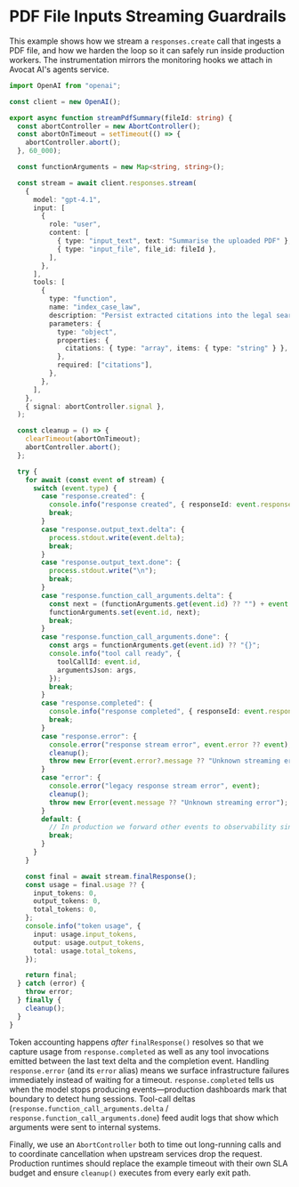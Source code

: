 # PDF File Inputs Streaming Guardrails

This example shows how we stream a `responses.create` call that ingests a PDF
file, and how we harden the loop so it can safely run inside production
workers. The instrumentation mirrors the monitoring hooks we attach in
Avocat AI's agents service.

```ts
import OpenAI from "openai";

const client = new OpenAI();

export async function streamPdfSummary(fileId: string) {
  const abortController = new AbortController();
  const abortOnTimeout = setTimeout(() => {
    abortController.abort();
  }, 60_000);

  const functionArguments = new Map<string, string>();

  const stream = await client.responses.stream(
    {
      model: "gpt-4.1",
      input: [
        {
          role: "user",
          content: [
            { type: "input_text", text: "Summarise the uploaded PDF" },
            { type: "input_file", file_id: fileId },
          ],
        },
      ],
      tools: [
        {
          type: "function",
          name: "index_case_law",
          description: "Persist extracted citations into the legal search index.",
          parameters: {
            type: "object",
            properties: {
              citations: { type: "array", items: { type: "string" } },
            },
            required: ["citations"],
          },
        },
      ],
    },
    { signal: abortController.signal },
  );

  const cleanup = () => {
    clearTimeout(abortOnTimeout);
    abortController.abort();
  };

  try {
    for await (const event of stream) {
      switch (event.type) {
        case "response.created": {
          console.info("response created", { responseId: event.response.id });
          break;
        }
        case "response.output_text.delta": {
          process.stdout.write(event.delta);
          break;
        }
        case "response.output_text.done": {
          process.stdout.write("\n");
          break;
        }
        case "response.function_call_arguments.delta": {
          const next = (functionArguments.get(event.id) ?? "") + event.delta;
          functionArguments.set(event.id, next);
          break;
        }
        case "response.function_call_arguments.done": {
          const args = functionArguments.get(event.id) ?? "{}";
          console.info("tool call ready", {
            toolCallId: event.id,
            argumentsJson: args,
          });
          break;
        }
        case "response.completed": {
          console.info("response completed", { responseId: event.response.id });
          break;
        }
        case "response.error": {
          console.error("response stream error", event.error ?? event);
          cleanup();
          throw new Error(event.error?.message ?? "Unknown streaming error");
        }
        case "error": {
          console.error("legacy response stream error", event);
          cleanup();
          throw new Error(event.message ?? "Unknown streaming error");
        }
        default: {
          // In production we forward other events to observability sinks.
          break;
        }
      }
    }

    const final = await stream.finalResponse();
    const usage = final.usage ?? {
      input_tokens: 0,
      output_tokens: 0,
      total_tokens: 0,
    };
    console.info("token usage", {
      input: usage.input_tokens,
      output: usage.output_tokens,
      total: usage.total_tokens,
    });

    return final;
  } catch (error) {
    throw error;
  } finally {
    cleanup();
  }
}
```

Token accounting happens *after* `finalResponse()` resolves so that we capture
usage from `response.completed` as well as any tool invocations emitted between
the last text delta and the completion event. Handling `response.error` (and its
`error` alias) means we surface infrastructure failures immediately instead of
waiting for a timeout. `response.completed` tells us when the model stops
producing events—production dashboards mark that boundary to detect hung
sessions. Tool-call deltas (`response.function_call_arguments.delta` /
`response.function_call_arguments.done`) feed audit logs that show which
arguments were sent to internal systems.

Finally, we use an `AbortController` both to time out long-running calls and to
coordinate cancellation when upstream services drop the request. Production
runtimes should replace the example timeout with their own SLA budget and ensure
`cleanup()` executes from every early exit path.
